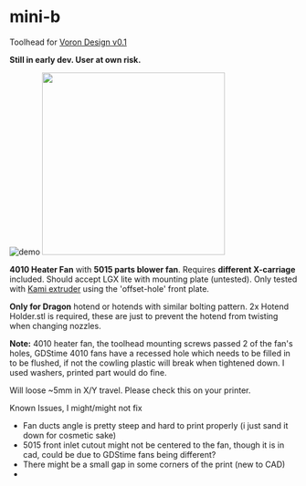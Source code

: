 # mini-b
Toolhead for [Voron Design v0.1](https://vorondesign.com/voron0.1)

**Still in early dev. User at own risk.**

![demo](https://user-images.githubusercontent.com/11328522/154850398-ead0e8c0-f2e9-40af-bacc-247a68ce8bda.gif)
<img src="https://user-images.githubusercontent.com/11328522/154849858-c1b2f472-fc35-4eb4-90dc-ad13413cff0b.png" height=320>


**4010 Heater Fan** with **5015 parts blower fan**. Requires **different X-carriage** included. Should accept LGX lite with mounting plate (untested). Only tested with [Kami extruder](https://github.com/intositeme/kami-mini) using the 'offset-hole' front plate.

**Only for Dragon** hotend or hotends with similar bolting pattern. 2x Hotend Holder.stl is required, these are just to prevent the hotend from twisting when changing nozzles. 

**Note:** 4010 heater fan, the toolhead mounting screws passed 2 of the fan's holes, GDStime 4010 fans have a recessed hole which needs to be filled in to be flushed, if not the cowling plastic will break when tightened down. I used washers, printed part would do fine.

Will loose ~5mm in X/Y travel. Please check this on your printer.

Known Issues, I might/might not fix
- Fan ducts angle is pretty steep and hard to print properly (i just sand it down for cosmetic sake)
- 5015 front inlet cutout might not be centered to the fan, though it is in cad, could be due to GDStime fans being different?
- There might be a small gap in some corners of the print (new to CAD)
- 
